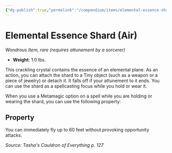 ```yaml
---
{"dg-publish":true,"permalink":"/compendium/items/elemental-essence-shard-air-tce/","tags":["compendium/src/5e/tce","item/attunement/required","item/rarity/rare","item/wondrous"]}
---
```


# Elemental Essence Shard (Air)
*Wondrous Item, rare (requires attunement by a sorcerer)*  

- **Weight**: 1.0 lbs.

This crackling crystal contains the essence of an elemental plane. As an action, you can attach the shard to a Tiny object (such as a weapon or a piece of jewelry) or detach it. It falls off if your attunement to it ends. You can use the shard as a spellcasting focus while you hold or wear it.

When you use a Metamagic option on a spell while you are holding or wearing the shard, you can use the following property:

## Property

You can immediately fly up to 60 feet without provoking opportunity attacks.

*Source: Tasha's Cauldron of Everything p. 127*